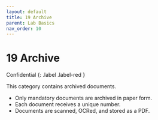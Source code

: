 ```yaml
---
layout: default
title: 19 Archive
parent: Lab Basics
nav_order: 10
---
```


# 19 Archive
Confidential
{: .label .label-red }

This category contains archived documents. 

- Only mandatory documents are archived in paper form.
- Each document receives a unique number.
- Documents are scanned, OCRed, and stored as a PDF.